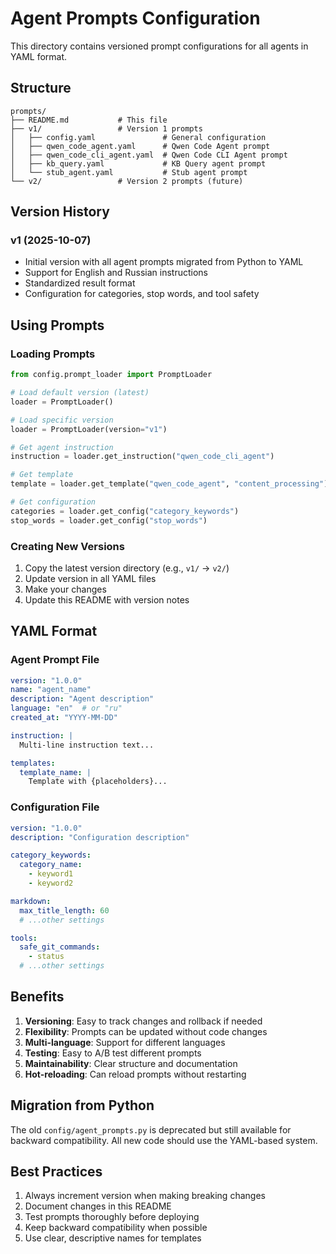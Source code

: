 # Agent Prompts Configuration

This directory contains versioned prompt configurations for all agents in YAML format.

## Structure

```
prompts/
├── README.md           # This file
├── v1/                 # Version 1 prompts
│   ├── config.yaml               # General configuration
│   ├── qwen_code_agent.yaml      # Qwen Code Agent prompt
│   ├── qwen_code_cli_agent.yaml  # Qwen Code CLI Agent prompt
│   ├── kb_query.yaml             # KB Query agent prompt
│   └── stub_agent.yaml           # Stub agent prompt
└── v2/                 # Version 2 prompts (future)
```

## Version History

### v1 (2025-10-07)
- Initial version with all agent prompts migrated from Python to YAML
- Support for English and Russian instructions
- Standardized result format
- Configuration for categories, stop words, and tool safety

## Using Prompts

### Loading Prompts

```python
from config.prompt_loader import PromptLoader

# Load default version (latest)
loader = PromptLoader()

# Load specific version
loader = PromptLoader(version="v1")

# Get agent instruction
instruction = loader.get_instruction("qwen_code_cli_agent")

# Get template
template = loader.get_template("qwen_code_agent", "content_processing")

# Get configuration
categories = loader.get_config("category_keywords")
stop_words = loader.get_config("stop_words")
```

### Creating New Versions

1. Copy the latest version directory (e.g., `v1/` → `v2/`)
2. Update version in all YAML files
3. Make your changes
4. Update this README with version notes

## YAML Format

### Agent Prompt File

```yaml
version: "1.0.0"
name: "agent_name"
description: "Agent description"
language: "en"  # or "ru"
created_at: "YYYY-MM-DD"

instruction: |
  Multi-line instruction text...

templates:
  template_name: |
    Template with {placeholders}...
```

### Configuration File

```yaml
version: "1.0.0"
description: "Configuration description"

category_keywords:
  category_name:
    - keyword1
    - keyword2

markdown:
  max_title_length: 60
  # ...other settings

tools:
  safe_git_commands:
    - status
  # ...other settings
```

## Benefits

1. **Versioning**: Easy to track changes and rollback if needed
2. **Flexibility**: Prompts can be updated without code changes
3. **Multi-language**: Support for different languages
4. **Testing**: Easy to A/B test different prompts
5. **Maintainability**: Clear structure and documentation
6. **Hot-reloading**: Can reload prompts without restarting

## Migration from Python

The old `config/agent_prompts.py` is deprecated but still available for backward compatibility. All new code should use the YAML-based system.

## Best Practices

1. Always increment version when making breaking changes
2. Document changes in this README
3. Test prompts thoroughly before deploying
4. Keep backward compatibility when possible
5. Use clear, descriptive names for templates

